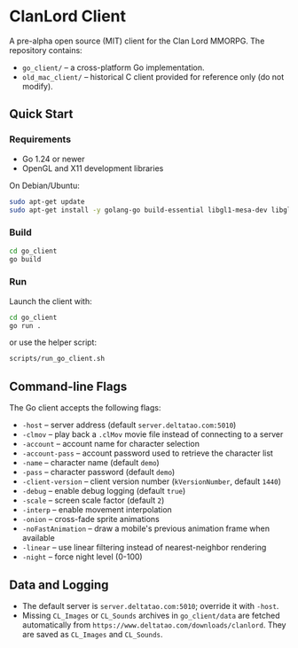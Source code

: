 # ClanLord Client

A pre-alpha open source (MIT) client for the Clan Lord MMORPG.
The repository contains:

- `go_client/` – a cross-platform Go implementation.
- `old_mac_client/` – historical C client provided for reference only (do not modify).

## Quick Start

### Requirements

- Go 1.24 or newer
- OpenGL and X11 development libraries

On Debian/Ubuntu:

```bash
sudo apt-get update
sudo apt-get install -y golang-go build-essential libgl1-mesa-dev libglu1-mesa-dev xorg-dev
```

### Build

```bash
cd go_client
go build
```

### Run

Launch the client with:

```bash
cd go_client
go run .
```

or use the helper script:

```bash
scripts/run_go_client.sh
```

## Command-line Flags

The Go client accepts the following flags:

- `-host` – server address (default `server.deltatao.com:5010`)
- `-clmov` – play back a `.clMov` movie file instead of connecting to a server
- `-account` – account name for character selection
- `-account-pass` – account password used to retrieve the character list
- `-name` – character name (default `demo`)
- `-pass` – character password (default `demo`)
- `-client-version` – client version number (`kVersionNumber`, default `1440`)
- `-debug` – enable debug logging (default `true`)
- `-scale` – screen scale factor (default `2`)
- `-interp` – enable movement interpolation
- `-onion` – cross-fade sprite animations
- `-noFastAnimation` – draw a mobile's previous animation frame when available
- `-linear` – use linear filtering instead of nearest-neighbor rendering
- `-night` – force night level (0-100)

## Data and Logging

- The default server is `server.deltatao.com:5010`; override it with `-host`.
- Missing `CL_Images` or `CL_Sounds` archives in `go_client/data` are fetched automatically from `https://www.deltatao.com/downloads/clanlord`.
  They are saved as `CL_Images` and `CL_Sounds`.

